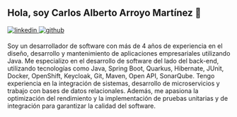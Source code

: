 ## Hola, soy Carlos Alberto Arroyo Martínez 👋  

<a href="https://linkedin.com/in/carlosarroyoam" target="_blank">
<img src=https://img.shields.io/badge/linkedin-%231E77B5.svg?&style=for-the-badge&logo=linkedin&logoColor=white alt=linkedin style="margin-bottom: 5px;" />
</a>
<a href="https://github.com/carlosarroyoam" target="_blank">
<img src=https://img.shields.io/badge/github-%2324292e.svg?&style=for-the-badge&logo=github&logoColor=white alt=github style="margin-bottom: 5px;" />
</a>

<br/>

Soy un desarrollador de software con más de 4 años de experiencia en el diseño, desarrollo y mantenimiento de aplicaciones empresariales utilizando Java.
Me especializo en el desarrollo de software del lado del back-end, utilizando tecnologías como Java, Spring Boot, Quarkus, Hibernate, JUnit, Docker, OpenShift, Keycloak, Git, Maven, Open API, SonarQube.
Tengo experiencia en la integración de sistemas, desarrollo de microservicios y trabajo con bases de datos relacionales.
Además, me apasiona la optimización del rendimiento y la implementación de pruebas unitarias y de integración para garantizar la calidad del software.
